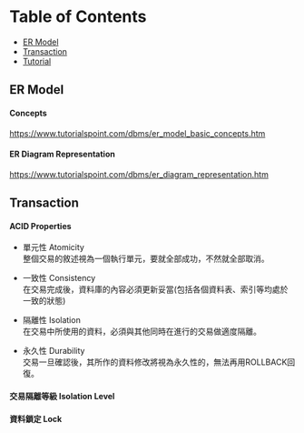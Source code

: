 Table of Contents
===
* [ER Model](#ER%20Model)
* [Transaction](#Transaction)
* [Tutorial](https://www.tutorialspoint.com/dbms/er_model_basic_concepts.htm)

## ER Model
#### Concepts
https://www.tutorialspoint.com/dbms/er_model_basic_concepts.htm

#### ER Diagram Representation
https://www.tutorialspoint.com/dbms/er_diagram_representation.htm
 
## Transaction
#### ACID Properties

* 單元性 Atomicity  
整個交易的敘述視為一個執行單元，要就全部成功，不然就全部取消。

* 一致性 Consistency  
在交易完成後，資料庫的內容必須更新妥當(包括各個資料表、索引等均處於一致的狀態)

* 隔離性 Isolation  
在交易中所使用的資料，必須與其他同時在進行的交易做適度隔離。

* 永久性 Durability   
交易一旦確認後，其所作的資料修改將視為永久性的，無法再用ROLLBACK回復。

#### 交易隔離等級 Isolation Level

#### 資料鎖定 Lock


